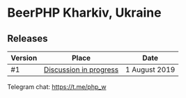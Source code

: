 # BeerPHP Kharkiv, Ukraine

## Releases

| Version | Place | Date |
| --- | --- | ---- |
| #1 | [Discussion in progress](https://github.com/beerphp/kharkiv/issues/1) | 1 August 2019  |

Telegram chat: https://t.me/php_w
